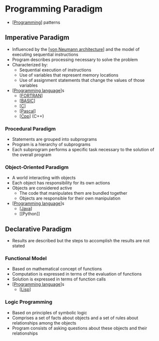 # Programming Paradigm

- [[Programming]] patterns

## Imperative Paradigm

- Influenced by the [[von Neumann architecture]] and the model of executing sequential instructions
- Program describes processing necessary to solve the problem
- Characterized by:
  - Sequential execution of instructions
  - Use of variables that represent memory locations
  - Use of assignment statements that change the values of those variables
- [[Programming language]]s
  - [[FORTRAN]]
  - [[BASIC]]
  - [[C]]
  - [[Pascal]]
  - [[Cpp]] (C++)

### Procedural Paradigm

- Statements are grouped into subprograms
- Program is a hierarchy of subprograms
- Each subprogram performs a specific task necessary to the solution of the overall program

### Object-Oriented Paradigm

- A world interacting with objects
- Each object has responsibility for its own actions
- Objects are considered active
  - The code that manipulates them are bundled together
  - Objects are responsible for their own manipulation
- [[Programming language]]s
  - [[Java]]
  - [[Python]]

## Declarative Paradigm

- Results are described but the steps to accomplish the results are not stated

### Functional Model

- Based on mathematical concept of functions
- Computation is expressed in terms of the evaluation of functions
- Solution is expressed in terms of function calls
- [[Programming language]]s
  - [[Lisp]]

### Logic Programming

- Based on principles of symbolic logic
- Comprises a set of facts about objects and a set of rules about relationships among the objects
- Program consists of asking questions about these objects and their relationships

[//begin]: # "Autogenerated link references for markdown compatibility"
[Programming]: programming "Programming"
[von Neumann architecture]: von-neumann-architecture "von Neumann Architecture"
[Programming language]: programming-language "Programming Language"
[FORTRAN]: fortran "FORTRAN"
[BASIC]: basic "BASIC"
[C]: c "C"
[Pascal]: pascal "Pascal"
[Cpp]: cpp "C++"
[Java]: java "Java"
[Lisp]: lisp "Lisp"
[//end]: # "Autogenerated link references"